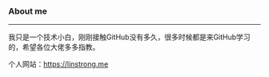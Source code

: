 ### About  me

---

我只是一个技术小白，刚刚接触GitHub没有多久，很多时候都是来GitHub学习的，希望各位大佬多多指教。



个人网站：https://linstrong.me